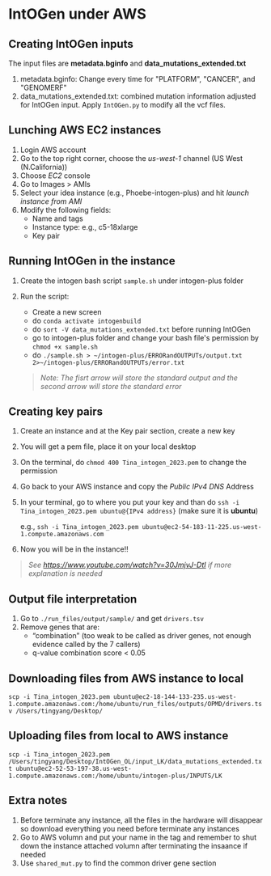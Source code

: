 # IntOGen under AWS
## Creating IntOGen inputs
The input files are **metadata.bginfo** and **data_mutations_extended.txt**
1. metadata.bginfo:
   Change every time for "PLATFORM", "CANCER", and "GENOMERF"
2. data_mutations_extended.txt: combined mutation information adjusted for IntOGen input. Apply `IntOGen.py` to modify all the vcf files.
   

## Lunching AWS EC2 instances
1. Login AWS account
2. Go to the top right corner, choose the *us-west-1* channel (US West (N.California))
3. Choose *EC2* console
4. Go to Images > AMIs
5. Select your idea instance (e.g., Phoebe-intogen-plus) and hit *launch instance from AMI*
6. Modify the following fields:
   - Name and tags
   - Instance type: e.g., c5-18xlarge
   - Key pair

## Running IntOGen in the instance
1. Create the intogen bash script `sample.sh` under intogen-plus folder
2. Run the script:
   - Create a new screen
   - do `conda activate intogenbuild`
   - do `sort -V data_mutations_extended.txt` before running IntOGen
   - go to intogen-plus folder and change your bash file's permission by `chmod +x sample.sh`
   - do `./sample.sh > ~/intogen-plus/ERRORandOUTPUTs/output.txt 2>~/intogen-plus/ERRORandOUTPUTs/error.txt`

   > *Note: The fisrt arrow will store the standard output and the second arrow will store the standard error*

## Creating key pairs
1. Create an instance and at the Key pair section, create a new key
2. You will get a pem file, place it on your local desktop
3. On the terminal, do `chmod 400 Tina_intogen_2023.pem` to change the permission
4. Go back to your AWS instance and copy the *Public IPv4 DNS* Address
5. In your terminal, go to where you put your key and than do `ssh -i Tina_intogen_2023.pem ubuntu@{IPv4 address}` (make sure it is **ubuntu**)

   e.g., `ssh -i Tina_intogen_2023.pem ubuntu@ec2-54-183-11-225.us-west-1.compute.amazonaws.com`

6. Now you will be in the instance!!

>   *See https://www.youtube.com/watch?v=30JmjvJ-DtI if more explanation is needed*

## Output file interpretation
1. Go to `./run_files/output/sample/` and get `drivers.tsv`
2. Remove genes that are:
   - “combination” (too weak to be called as driver genes, not enough evidence called by the 7 callers)
	- q-value combination score < 0.05

## Downloading files from AWS instance to local
`scp -i Tina_intogen_2023.pem ubuntu@ec2-18-144-133-235.us-west-1.compute.amazonaws.com:/home/ubuntu/run_files/outputs/OPMD/drivers.tsv /Users/tingyang/Desktop/`

## Uploading files from local to AWS instance
`scp -i Tina_intogen_2023.pem /Users/tingyang/Desktop/IntOGen_OL/input_LK/data_mutations_extended.txt ubuntu@ec2-52-53-197-38.us-west-1.compute.amazonaws.com:/home/ubuntu/intogen-plus/INPUTS/LK`

## Extra notes
1. Before terminate any instance, all the files in the hardware will disappear so download everything you need before terminate any instances
2. Go to AWS volumn and put your name in the tag and remember to shut down the instance attached volumn after terminating the insaance if needed
3. Use `shared_mut.py` to find the common driver gene section


